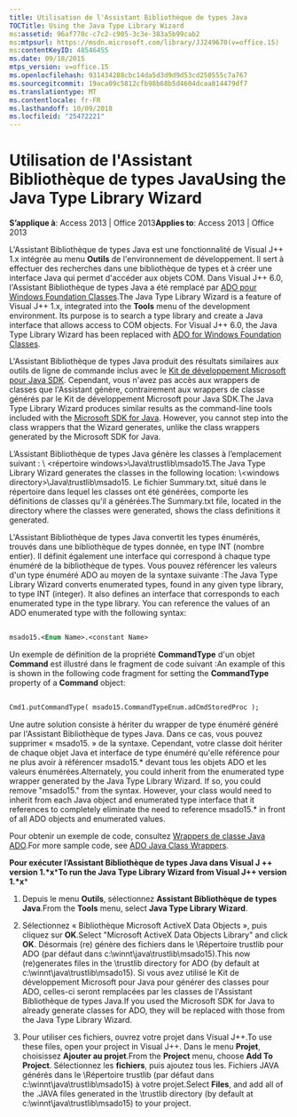 ```yaml
---
title: Utilisation de l'Assistant Bibliothèque de types Java
TOCTitle: Using the Java Type Library Wizard
ms:assetid: 96af770c-c7c2-c905-3c3e-383a5b99cab2
ms:mtpsurl: https://msdn.microsoft.com/library/JJ249670(v=office.15)
ms:contentKeyID: 48546455
ms.date: 09/18/2015
mtps_version: v=office.15
ms.openlocfilehash: 931434288cbc14da5d3d9d9d53cd250555c7a767
ms.sourcegitcommit: 19aca09c5812cfb98b68b5d4604dcaa814479df7
ms.translationtype: MT
ms.contentlocale: fr-FR
ms.lasthandoff: 10/09/2018
ms.locfileid: "25472221"
---
```

# <a name="using-the-java-type-library-wizard"></a><span data-ttu-id="eba65-102">Utilisation de l'Assistant Bibliothèque de types Java</span><span class="sxs-lookup"><span data-stu-id="eba65-102">Using the Java Type Library Wizard</span></span>


<span data-ttu-id="eba65-103">**S’applique à**: Access 2013 | Office 2013</span><span class="sxs-lookup"><span data-stu-id="eba65-103">**Applies to**: Access 2013 | Office 2013</span></span>

<span data-ttu-id="eba65-p101">L'Assistant Bibliothèque de types Java est une fonctionnalité de Visual J++ 1.x intégrée au menu **Outils** de l'environnement de développement. Il sert à effectuer des recherches dans une bibliothèque de types et à créer une interface Java qui permet d'accéder aux objets COM. Dans Visual J++ 6.0, l'Assistant Bibliothèque de types Java a été remplacé par [ADO pour Windows Foundation Classes](ado-wfc-programming.md).</span><span class="sxs-lookup"><span data-stu-id="eba65-p101">The Java Type Library Wizard is a feature of Visual J++ 1.x, integrated into the **Tools** menu of the development environment. Its purpose is to search a type library and create a Java interface that allows access to COM objects. For Visual J++ 6.0, the Java Type Library Wizard has been replaced with [ADO for Windows Foundation Classes](ado-wfc-programming.md).</span></span>

<span data-ttu-id="eba65-p102">L'Assistant Bibliothèque de types Java produit des résultats similaires aux outils de ligne de commande inclus avec le [Kit de développement Microsoft pour Java SDK](using-the-microsoft-sdk-for-java.md). Cependant, vous n'avez pas accès aux wrappers de classes que l'Assistant génère, contrairement aux wrappers de classe générés par le Kit de développement Microsoft pour Java SDK.</span><span class="sxs-lookup"><span data-stu-id="eba65-p102">The Java Type Library Wizard produces similar results as the command-line tools included with the [Microsoft SDK for Java](using-the-microsoft-sdk-for-java.md). However, you cannot step into the class wrappers that the Wizard generates, unlike the class wrappers generated by the Microsoft SDK for Java.</span></span>

<span data-ttu-id="eba65-109">L’Assistant Bibliothèque de types Java génère les classes à l’emplacement suivant : \\ \<répertoire windows\>\\Java\\trustlib\\msado15.</span><span class="sxs-lookup"><span data-stu-id="eba65-109">The Java Type Library Wizard generates the classes in the following location: \\\<windows directory\>\\Java\\trustlib\\msado15.</span></span> <span data-ttu-id="eba65-110">Le fichier Summary.txt, situé dans le répertoire dans lequel les classes ont été générées, comporte les définitions de classes qu'il a générées.</span><span class="sxs-lookup"><span data-stu-id="eba65-110">The Summary.txt file, located in the directory where the classes were generated, shows the class definitions it generated.</span></span>

<span data-ttu-id="eba65-p104">L'Assistant Bibliothèque de types Java convertit les types énumérés, trouvés dans une bibliothèque de types donnée, en type INT (nombre entier). Il définit également une interface qui correspond à chaque type énuméré de la bibliothèque de types. Vous pouvez référencer les valeurs d'un type énuméré ADO au moyen de la syntaxe suivante :</span><span class="sxs-lookup"><span data-stu-id="eba65-p104">The Java Type Library Wizard converts enumerated types, found in any given type library, to type INT (integer). It also defines an interface that corresponds to each enumerated type in the type library. You can reference the values of an ADO enumerated type with the following syntax:</span></span>

```vb 
 
msado15.<Enum Name>.<constant Name> 
```

<span data-ttu-id="eba65-114">Un exemple de définition de la propriété **CommandType** d'un objet **Command** est illustré dans le fragment de code suivant :</span><span class="sxs-lookup"><span data-stu-id="eba65-114">An example of this is shown in the following code fragment for setting the **CommandType** property of a **Command** object:</span></span>

```vb 
 
Cmd1.putCommandType( msado15.CommandTypeEnum.adCmdStoredProc ); 
```

<span data-ttu-id="eba65-p105">Une autre solution consiste à hériter du wrapper de type énuméré généré par l'Assistant Bibliothèque de types Java. Dans ce cas, vous pouvez supprimer « msado15. » de la syntaxe. Cependant, votre classe doit hériter de chaque objet Java et interface de type énuméré qu'elle référence pour ne plus avoir à référencer msado15.\* devant tous les objets ADO et les valeurs énumérées.</span><span class="sxs-lookup"><span data-stu-id="eba65-p105">Alternately, you could inherit from the enumerated type wrapper generated by the Java Type Library Wizard. If so, you could remove "msado15." from the syntax. However, your class would need to inherit from each Java object and enumerated type interface that it references to completely eliminate the need to reference msado15.\* in front of all ADO objects and enumerated values.</span></span>

<span data-ttu-id="eba65-119">Pour obtenir un exemple de code, consultez [Wrappers de classe Java ADO](ado-java-class-wrappers.md).</span><span class="sxs-lookup"><span data-stu-id="eba65-119">For more sample code, see [ADO Java Class Wrappers](ado-java-class-wrappers.md).</span></span>

<span data-ttu-id="eba65-120">**Pour exécuter l’Assistant Bibliothèque de types Java dans Visual J ++ version 1.\*x**\*</span><span class="sxs-lookup"><span data-stu-id="eba65-120">**To run the Java Type Library Wizard from Visual J++ version 1.\*x**\*</span></span>

1.  <span data-ttu-id="eba65-121">Depuis le menu **Outils**, sélectionnez **Assistant Bibliothèque de types Java**.</span><span class="sxs-lookup"><span data-stu-id="eba65-121">From the **Tools** menu, select **Java Type Library Wizard**.</span></span>

2.  <span data-ttu-id="eba65-122">Sélectionnez « Bibliothèque Microsoft ActiveX Data Objects », puis cliquez sur **OK**.</span><span class="sxs-lookup"><span data-stu-id="eba65-122">Select "Microsoft ActiveX Data Objects Library" and click **OK**.</span></span> <span data-ttu-id="eba65-123">Désormais (re) génère des fichiers dans le \\Répertoire trustlib pour ADO (par défaut dans c:\\winnt\\java\\trustlib\\msado15).</span><span class="sxs-lookup"><span data-stu-id="eba65-123">This now (re)generates files in the \\trustlib directory for ADO (by default at c:\\winnt\\java\\trustlib\\msado15).</span></span> <span data-ttu-id="eba65-124">Si vous avez utilisé le Kit de développement Microsoft pour Java pour générer des classes pour ADO, celles-ci seront remplacées par les classes de l'Assistant Bibliothèque de types Java.</span><span class="sxs-lookup"><span data-stu-id="eba65-124">If you used the Microsoft SDK for Java to already generate classes for ADO, they will be replaced with those from the Java Type Library Wizard.</span></span>

3.  <span data-ttu-id="eba65-125">Pour utiliser ces fichiers, ouvrez votre projet dans Visual J++.</span><span class="sxs-lookup"><span data-stu-id="eba65-125">To use these files, open your project in Visual J++.</span></span> <span data-ttu-id="eba65-126">Dans le menu **Projet**, choisissez **Ajouter au projet**.</span><span class="sxs-lookup"><span data-stu-id="eba65-126">From the **Project** menu, choose **Add To Project**.</span></span> <span data-ttu-id="eba65-127">Sélectionnez les **fichiers**, puis ajoutez tous les. Fichiers JAVA générés dans le \\Répertoire trustlib (par défaut dans c:\\winnt\\java\\trustlib\\msado15) à votre projet.</span><span class="sxs-lookup"><span data-stu-id="eba65-127">Select **Files**, and add all of the .JAVA files generated in the \\trustlib directory (by default at c:\\winnt\\java\\trustlib\\msado15) to your project.</span></span>

